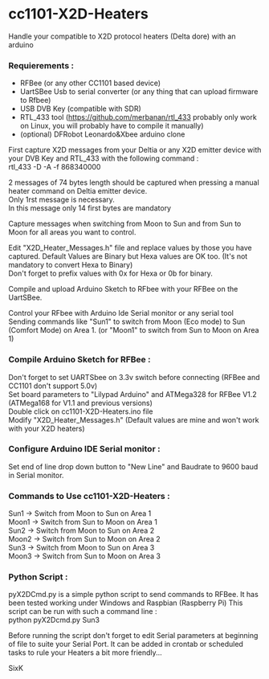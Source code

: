 # cc1101-X2D-Heaters

Handle your compatible to X2D protocol heaters (Delta dore) with an arduino

### Requierements :  
- RFBee (or any other CC1101 based device)  
- UartSBee Usb to serial converter (or any thing that can upload firmware to Rfbee)  
- USB DVB Key (compatible with SDR) 
- RTL_433 tool (https://github.com/merbanan/rtl_433  probably only work on Linux, you will probably have to compile it manually)  
- (optional) DFRobot Leonardo&Xbee arduino clone  

First capture X2D messages from your Deltia or any X2D emitter device with your DVB Key and RTL_433 with the following command :  
rtl_433 -D -A -f 868340000  

2 messages of 74 bytes length should be captured when pressing a manual heater command on Deltia emitter device.  
Only 1rst message is necessary.  
In this message only 14 first bytes are mandatory  

Capture messages when switching from Moon to Sun and from Sun to Moon for all areas you want to control.  

Edit "X2D_Heater_Messages.h" file and replace values by those you have captured. 
Default Values are Binary but Hexa values are OK too. (It's not mandatory to convert Hexa to Binary)  
Don't forget to prefix values with 0x for Hexa or 0b for binary.  

Compile and upload Arduino Sketch to RFbee with your RFBee on the UartSBee.  

Control your RFbee with Arduino Ide Serial monitor or any serial tool Sending commands like "Sun1" to switch from Moon (Eco mode) to Sun (Comfort Mode) on Area 1. (or "Moon1" to switch from Sun to Moon on Area 1) 

### Compile Arduino Sketch for RFBee :  
Don't forget to set UARTSbee on 3.3v switch before connecting (RFBee and CC1101 don't support 5.0v)  
Set board parameters to "Lilypad Arduino" and ATMega328 for RFBee V1.2 (ATMega168 for V1.1 and previous versions)  
Double click on cc1101-X2D-Heaters.ino file  
Modify "X2D_Heater_Messages.h" (Default values are mine and won't work with your X2D heaters)  

### Configure Arduino IDE Serial monitor :  
Set end of line drop down button to "New Line" and Baudrate to 9600 baud in Serial monitor.  

### Commands to Use cc1101-X2D-Heaters :  
Sun1 -> Switch from Moon to Sun on Area 1  
Moon1 -> Switch from Sun to Moon on Area 1  
Sun2 -> Switch from Moon to Sun on Area 2  
Moon2 -> Switch from Sun to Moon on Area 2  
Sun3 -> Switch from Moon to Sun on Area 3  
Moon3 -> Switch from Sun to Moon on Area 3  

### Python Script :  
pyX2DCmd.py is a simple python script to send commands to RFBee.
It has been tested working under Windows and Raspbian (Raspberry Pi)
This script can be run with such a command line :  
python pyX2Dcmd.py Sun3  

Before running the script don't forget to edit Serial parameters at beginning of file to suite your Serial Port.
It can be added in crontab or scheduled tasks to rule your Heaters a bit more friendly...  

SixK

